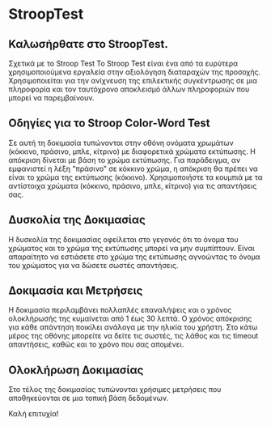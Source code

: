 
# StroopTest
## Καλωσήρθατε στο StroopTest.
Σχετικά με το Stroop Test
Το Stroop Test είναι ένα από τα ευρύτερα χρησιμοποιούμενα εργαλεία στην αξιολόγηση διαταραχών της προσοχής. Χρησιμοποιείται για την ανίχνευση της επιλεκτικής συγκέντρωσης σε μια πληροφορία και τον ταυτόχρονο αποκλεισμό άλλων πληροφοριών που μπορεί να παρεμβαίνουν.

## Οδηγίες για το Stroop Color-Word Test
Σε αυτή τη δοκιμασία τυπώνονται στην οθόνη ονόματα χρωμάτων (κόκκινο, πράσινο, μπλε, κίτρινο) με διαφορετικά χρώματα εκτύπωσης. Η απόκριση δίνεται με βάση το χρώμα εκτύπωσης. Για παράδειγμα, αν εμφανιστεί η λέξη "πράσινο" σε κόκκινο χρώμα, η απόκριση θα πρέπει να είναι το χρώμα της εκτύπωσης (κόκκινο). Χρησιμοποιήστε τα κουμπιά με τα αντίστοιχα χρώματα (κόκκινο, πράσινο, μπλε, κίτρινο) για τις απαντήσεις σας.

## Δυσκολία της Δοκιμασίας
Η δυσκολία της δοκιμασίας οφείλεται στο γεγονός ότι το όνομα του χρώματος και το χρώμα της εκτύπωσης μπορεί να μην συμπίπτουν. Είναι απαραίτητο να εστιάσετε στο χρώμα της εκτύπωσης αγνοώντας το όνομα του χρώματος για να δώσετε σωστές απαντήσεις.

## Δοκιμασία και Μετρήσεις
Η δοκιμασία περιλαμβάνει πολλαπλές επαναλήψεις και ο χρόνος ολοκλήρωσής της κυμαίνεται από 1 έως 30 λεπτά. Ο χρόνος απόκρισης για κάθε απάντηση ποικίλει ανάλογα με την ηλικία του χρήστη. Στο κάτω μέρος της οθόνης μπορείτε να δείτε τις σωστές, τις λάθος και τις timeout απαντήσεις, καθώς και το χρόνο που σας απομένει.

## Ολοκλήρωση Δοκιμασίας
Στο τέλος της δοκιμασίας τυπώνονται χρήσιμες μετρήσεις που αποθηκεύονται σε μια τοπική βάση δεδομένων.

Καλή επιτυχία!
